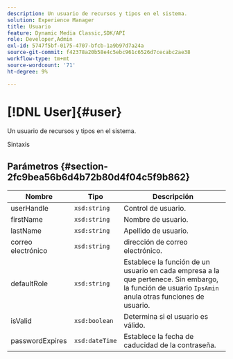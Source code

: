 ```yaml
---
description: Un usuario de recursos y tipos en el sistema.
solution: Experience Manager
title: Usuario
feature: Dynamic Media Classic,SDK/API
role: Developer,Admin
exl-id: 5747f5bf-0175-4707-bfcb-1a9b97d7a24a
source-git-commit: f42378a20b58e4c5ebc961c6526d7cecabc2ae38
workflow-type: tm+mt
source-wordcount: '71'
ht-degree: 9%

---
```


# [!DNL User]{#user}

Un usuario de recursos y tipos en el sistema.

Sintaxis

## Parámetros {#section-2fc9bea56b6d4b72b80d4f04c5f9b862}

| Nombre | Tipo | Descripción |
|---|---|---|
| userHandle | `xsd:string` | Control de usuario. |
| firstName | `xsd:string` | Nombre de usuario. |
| lastName | `xsd:string` | Apellido de usuario. |
| correo electrónico | `xsd:string` | dirección de correo electrónico. |
| defaultRole | `xsd:string` | Establece la función de un usuario en cada empresa a la que pertenece. Sin embargo, la función de usuario `IpsAmin` anula otras funciones de usuario. |
| isValid | `xsd:boolean` | Determina si el usuario es válido. |
| passwordExpires | `xsd:dateTime` | Establece la fecha de caducidad de la contraseña. |
